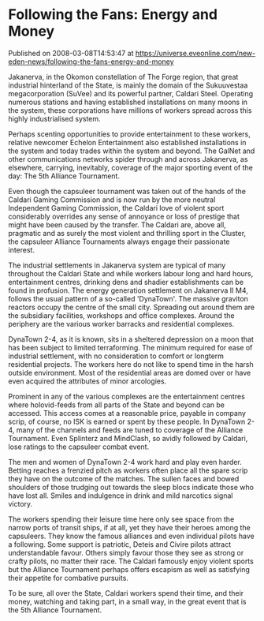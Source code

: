 # Following the Fans: Energy and Money
Published on 2008-03-08T14:53:47 at https://universe.eveonline.com/new-eden-news/following-the-fans-energy-and-money

Jakanerva, in the Okomon constellation of The Forge region, that great industrial hinterland of the State, is mainly the domain of the Sukuuvestaa megacorporation (SuVee) and its powerful partner, Caldari Steel. Operating numerous stations and having established installations on many moons in the system, these corporations have millions of workers spread across this highly industrialised system.

Perhaps scenting opportunities to provide entertainment to these workers, relative newcomer Echelon Entertainment also established installations in the system and today trades within the system and beyond. The GalNet and other communications networks spider through and across Jakanerva, as elsewhere, carrying, inevitably, coverage of the major sporting event of the day: The 5th Alliance Tournament.

Even though the capsuleer tournament was taken out of the hands of the Caldari Gaming Commission and is now run by the more neutral Independent Gaming Commission, the Caldari love of violent sport considerably overrides any sense of annoyance or loss of prestige that might have been caused by the transfer. The Caldari are, above all, pragmatic and as surely the most violent and thrilling sport in the Cluster, the capsuleer Alliance Tournaments always engage their passionate interest.

The industrial settlements in Jakanerva system are typical of many throughout the Caldari State and while workers labour long and hard hours, entertainment centres, drinking dens and shadier establishments can be found in profusion. The energy generation settlement on Jakanerva II M4, follows the usual pattern of a so-called 'DynaTown'. The massive graviton reactors occupy the centre of the small city. Spreading out around them are the subsidiary facilities, workshops and office complexes. Around the periphery are the various worker barracks and residential complexes.

DynaTown 2-4, as it is known, sits in a sheltered depression on a moon that has been subject to limited terraforming. The minimum required for ease of industrial settlement, with no consideration to comfort or longterm residential projects. The workers here do not like to spend time in the harsh outside environment. Most of the residential areas are domed over or have even acquired the attributes of minor arcologies.

Prominent in any of the various complexes are the entertainment centres where holovid-feeds from all parts of the State and beyond can be accessed. This access comes at a reasonable price, payable in company scrip, of course, no ISK is earned or spent by these people. In DynaTown 2-4, many of the channels and feeds are tuned to coverage of the Alliance Tournament. Even Splinterz and MindClash, so avidly followed by Caldari, lose ratings to the capsuleer combat event.

The men and women of DynaTown 2-4 work hard and play even harder. Betting reaches a frenzied pitch as workers often place all the spare scrip they have on the outcome of the matches. The sullen faces and bowed shoulders of those trudging out towards the sleep blocs indicate those who have lost all. Smiles and indulgence in drink and mild narcotics signal victory. 

The workers spending their leisure time here only see space from the narrow ports of transit ships, if at all, yet they have their heroes among the capsuleers. They know the famous alliances and even individual pilots have a following. Some support is patriotic, Deteis and Civire pilots attract understandable favour. Others simply favour those they see as strong or crafty pilots, no matter their race. The Caldari famously enjoy violent sports but the Alliance Tournament perhaps offers escapism as well as satisfying their appetite for combative pursuits. 

To be sure, all over the State, Caldari workers spend their time, and their money, watching and taking part, in a small way, in the great event that is the 5th Alliance Tournament.

